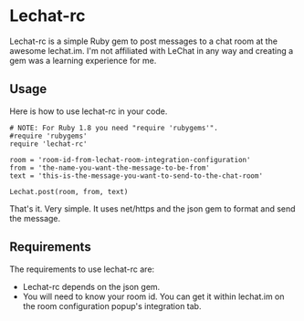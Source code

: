 # Lechat-rc

Lechat-rc is a simple Ruby gem to post messages to a chat room at the awesome lechat.im. I'm not affiliated with LeChat in any way and creating a gem was a learning experience for me.

## Usage

Here is how to use lechat-rc in your code.

```
# NOTE: For Ruby 1.8 you need "require 'rubygems'".
#require 'rubygems'
require 'lechat-rc'

room = 'room-id-from-lechat-room-integration-configuration'
from = 'the-name-you-want-the-message-to-be-from'
text = 'this-is-the-message-you-want-to-send-to-the-chat-room'

Lechat.post(room, from, text)
```

That's it. Very simple. It uses net/https and the json gem to format and send the message.

## Requirements

The requirements to use lechat-rc are:

- Lechat-rc depends on the json gem.
- You will need to know your room id. You can get it within lechat.im on the room configuration popup's integration tab.

